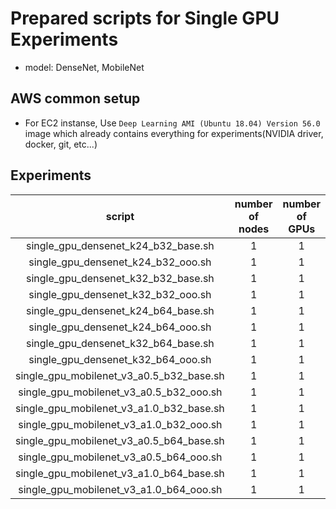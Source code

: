 # Prepared scripts for Single GPU Experiments

- model: DenseNet, MobileNet

## AWS common setup
- For EC2 instanse, Use `Deep Learning AMI (Ubuntu 18.04) Version 56.0` image which already contains everything for experiments(NVIDIA driver, docker, git, etc...)

## Experiments

| script | number of nodes | number of GPUs | AWS instance |
|:---:|:---:|:---:|:---:|
| single_gpu_densenet_k24_b32_base.sh | 1 | 1 | `p3.2xlarge` |
| single_gpu_densenet_k24_b32_ooo.sh | 1 | 1 | `p3.2xlarge` |
| single_gpu_densenet_k32_b32_base.sh | 1 | 1 | `p3.2xlarge` |
| single_gpu_densenet_k32_b32_ooo.sh | 1 | 1 | `p3.2xlarge` |
| single_gpu_densenet_k24_b64_base.sh | 1 | 1 | `p3.2xlarge` |
| single_gpu_densenet_k24_b64_ooo.sh | 1 | 1 | `p3.2xlarge` |
| single_gpu_densenet_k32_b64_base.sh | 1 | 1 | `p3.2xlarge` |
| single_gpu_densenet_k32_b64_ooo.sh | 1 | 1 | `p3.2xlarge` |
| single_gpu_mobilenet_v3_a0.5_b32_base.sh | 1 | 1 | `p3.2xlarge` |
| single_gpu_mobilenet_v3_a0.5_b32_ooo.sh | 1 | 1 | `p3.2xlarge` |
| single_gpu_mobilenet_v3_a1.0_b32_base.sh | 1 | 1 | `p3.2xlarge` |
| single_gpu_mobilenet_v3_a1.0_b32_ooo.sh | 1 | 1 | `p3.2xlarge` |
| single_gpu_mobilenet_v3_a0.5_b64_base.sh | 1 | 1 | `p3.2xlarge` |
| single_gpu_mobilenet_v3_a0.5_b64_ooo.sh | 1 | 1 | `p3.2xlarge` |
| single_gpu_mobilenet_v3_a1.0_b64_base.sh | 1 | 1 | `p3.2xlarge` |
| single_gpu_mobilenet_v3_a1.0_b64_ooo.sh | 1 | 1 | `p3.2xlarge` |
